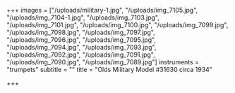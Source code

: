 +++
images = ["/uploads/military-1.jpg", "/uploads/img_7105.jpg", "/uploads/img_7104-1.jpg", "/uploads/img_7103.jpg", "/uploads/img_7101.jpg", "/uploads/img_7100.jpg", "/uploads/img_7099.jpg", "/uploads/img_7098.jpg", "/uploads/img_7097.jpg", "/uploads/img_7096.jpg", "/uploads/img_7095.jpg", "/uploads/img_7094.jpg", "/uploads/img_7093.jpg", "/uploads/img_7092.jpg", "/uploads/img_7091.jpg", "/uploads/img_7090.jpg", "/uploads/img_7089.jpg"]
instruments = "trumpets"
subtitle = ""
title = "Olds Military Model #31630 circa 1934"

+++
